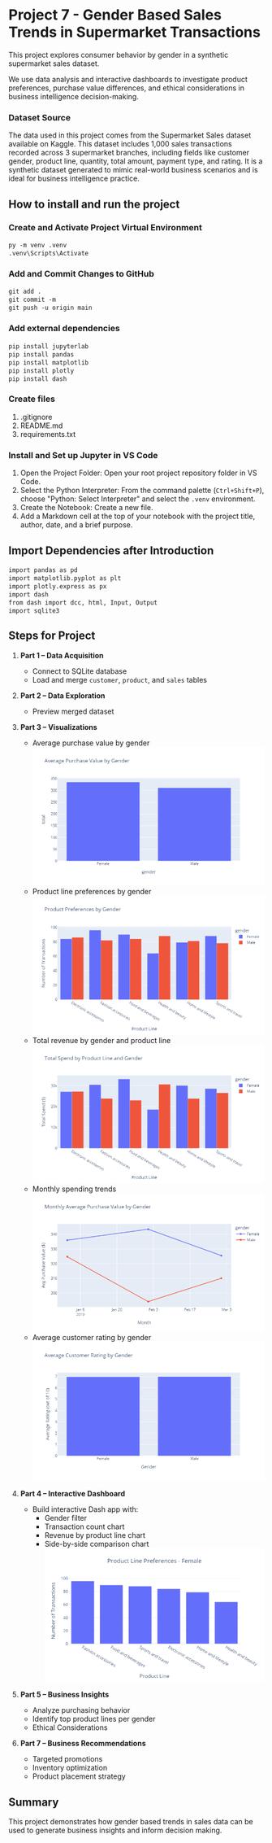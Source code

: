 # Project 7 - Gender Based Sales Trends in Supermarket Transactions

This project explores consumer behavior by gender in a synthetic supermarket sales dataset.  

We use data analysis and interactive dashboards to investigate product preferences, purchase value differences, and ethical considerations in business intelligence decision-making.

### Dataset Source

The data used in this project comes from the Supermarket Sales dataset available on Kaggle. This dataset includes 1,000 sales transactions recorded across 3 supermarket branches, including fields like customer gender, product line, quantity, total amount, payment type, and rating. It is a synthetic dataset generated to mimic real-world business scenarios and is ideal for business intelligence practice.

## How to install and run the project

### Create and Activate Project Virtual Environment

```shell
py -m venv .venv  
.venv\Scripts\Activate
```

### Add and Commit Changes to GitHub

```shell
git add .  
git commit -m  
git push -u origin main
```

### Add external dependencies

```shell
pip install jupyterlab  
pip install pandas  
pip install matplotlib  
pip install plotly  
pip install dash
```

### Create files

1.  .gitignore  
2.  README.md  
3.  requirements.txt

### Install and Set up Jupyter in VS Code

1.  Open the Project Folder: Open your root project repository folder in VS Code.
2.  Select the Python Interpreter: From the command palette (`Ctrl+Shift+P`), choose "Python: Select Interpreter" and select the `.venv` environment.
3.  Create the Notebook: Create a new file.
4.  Add a Markdown cell at the top of your notebook with the project title, author, date, and a brief purpose.

## Import Dependencies after Introduction

```shell
import pandas as pd  
import matplotlib.pyplot as plt  
import plotly.express as px  
import dash  
from dash import dcc, html, Input, Output  
import sqlite3  
```

## Steps for Project

1. **Part 1 – Data Acquisition**
   - Connect to SQLite database
   - Load and merge `customer`, `product`, and `sales` tables

2. **Part 2 – Data Exploration**
   - Preview merged dataset

3. **Part 3 – Visualizations**
   - Average purchase value by gender
![alt text](scripts/averagepurchasebygender.png)
   - Product line preferences by gender
![alt text](<scripts/Product line preferences by gender.png>)
   - Total revenue by gender and product line
![alt text](<scripts/Total revenue by gender and product line.png>)
   - Monthly spending trends
![alt text](scripts/MonthlySpending.png)
   - Average customer rating by gender
![alt text](scripts/Rating.png)

4. **Part 4 – Interactive Dashboard**
   - Build interactive Dash app with:
     - Gender filter
     - Transaction count chart
     - Revenue by product line chart
     - Side-by-side comparison chart
![alt text](scripts/interactive1t.png)


5. **Part 5 – Business Insights**
   - Analyze purchasing behavior
   - Identify top product lines per gender
   - Ethical Considerations

6. **Part 7 – Business Recommendations**
   - Targeted promotions
   - Inventory optimization
   - Product placement strategy

## Summary

This project demonstrates how gender based trends in sales data can be used to generate business insights and inform decision making. 

